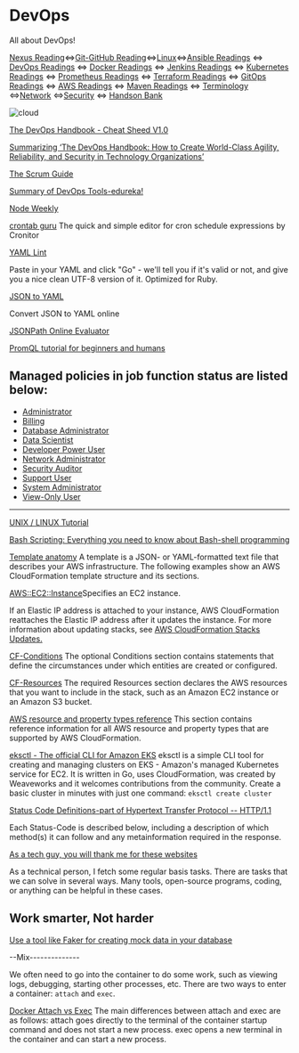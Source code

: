 # DevOps
All about DevOps!

[Nexus Reading](./devops-readings/nexus_readings.md)<=>[Git-GitHub Reading](./devops-readings/git-hub_readings.md)<=>[Linux](./devops-readings/linux_readings.md)<=>[Ansible Readings](./devops-readings/ansible_readings.md) <=> [DevOps Readings](./devops-readings/devops_readings.md) <=> [Docker Readings](./devops-readings/docker_readings.md)  <=> [Jenkins Readings](./devops-readings/jenkins_readings.md) <=> [Kubernetes Readings](./devops-readings/kubernetes_readings.md) <=> [Prometheus Readings](./devops-readings/prometheus_readings.md) <=> [Terraform Readings](./devops-readings/terraform_readings.md) <=> [GitOps Readings](./gitops_readings) <=> [AWS Readings](./devops-readings/aws_readings.md) <=> [Maven Readings](./devops-readings/maven_readings.md) <=> [Terminology](./devops-readings/terminology.md) <=>[Network](./devops-readings/network_readings.md) <=>[Security](./devops-readings/security_readings.md) <=> [Handson Bank](./devops-readings/handsonBank.md)

![cloud](./img/cloud.png)<br>

[The DevOps Handbook - Cheat Sheed V1.0](The%20DevOps%20Handbook%20-%20Cheat%20Sheet%20V1.0.pdf)

[Summarizing ‘The DevOps Handbook: How to Create World-Class Agility, Reliability, and Security in Technology Organizations’](https://kevinczarzasty.medium.com/summarizing-the-devops-handbook-how-to-create-world-class-agility-reliability-and-security-in-86d8357d9995)

[The Scrum Guide](./2020-Scrum-Guide-US.pdf)

[Summary of DevOps Tools-edureka!](https://medium.com/edureka/devops-tutorial-89363dac9d3f)

[Node Weekly](https://nodeweekly.com/issues/410)

[crontab guru](https://crontab.guru/)
The quick and simple editor for cron schedule expressions by Cronitor

[YAML Lint](http://www.yamllint.com/)

Paste in your YAML and click "Go" - we'll tell you if it's valid or not, and give you a nice clean UTF-8 version of it. Optimized for Ruby.

[JSON to YAML](https://www.json2yaml.com/)

Convert JSON to YAML online

[JSONPath Online Evaluator](https://jsonpath.com/)

[PromQL tutorial for beginners and humans](https://valyala.medium.com/promql-tutorial-for-beginners-9ab455142085)


## Managed policies in job function status are listed below:

* [Administrator](https://docs.aws.amazon.com/IAM/latest/UserGuide/access_policies_job-functions.html#jf_administrator)
* [Billing](https://docs.aws.amazon.com/IAM/latest/UserGuide/access_policies_job-functions.html#jf_accounts-payable)
* [Database Administrator](https://docs.aws.amazon.com/IAM/latest/UserGuide/access_policies_job-functions.html#jf_accounts-payable)
* [Data Scientist](https://docs.aws.amazon.com/IAM/latest/UserGuide/access_policies_job-functions.html#jf_data-scientist)
* [Developer Power User](https://docs.aws.amazon.com/IAM/latest/UserGuide/access_policies_job-functions.html#jf_developer-power-user)
* [Network Administrator](https://docs.aws.amazon.com/IAM/latest/UserGuide/access_policies_job-functions.html#jf_network-administrator)
* [Security Auditor](https://docs.aws.amazon.com/IAM/latest/UserGuide/access_policies_job-functions.html#jf_security-auditor)
* [Support User](https://docs.aws.amazon.com/IAM/latest/UserGuide/access_policies_job-functions.html#jf_support-user)
* [System Administrator](https://docs.aws.amazon.com/IAM/latest/UserGuide/access_policies_job-functions.html#jf_system-administrator)
* [View-Only User](https://docs.aws.amazon.com/IAM/latest/UserGuide/access_policies_job-functions.html#jf_view-only-user)

-------------------------------
[UNIX / LINUX Tutorial](https://www.tutorialspoint.com/unix/index.htm)

[Bash Scripting: Everything you need to know about Bash-shell programming](https://medium.com/sysf/bash-scripting-everything-you-need-to-know-about-bash-shell-programming-cd08595f2fba)

[Template anatomy](https://docs.aws.amazon.com/AWSCloudFormation/latest/UserGuide/template-anatomy.html)
A template is a JSON- or YAML-formatted text file that describes your AWS infrastructure. The following examples show an AWS CloudFormation template structure and its sections.

[AWS::EC2::Instance](https://docs.aws.amazon.com/AWSCloudFormation/latest/UserGuide/aws-properties-ec2-instance.html)Specifies an EC2 instance.

If an Elastic IP address is attached to your instance, AWS CloudFormation reattaches the Elastic IP address after it updates the instance. For more information about updating stacks, see [AWS CloudFormation Stacks Updates.](https://docs.aws.amazon.com/AWSCloudFormation/latest/UserGuide/using-cfn-updating-stacks.html)

[CF-Conditions](https://docs.aws.amazon.com/AWSCloudFormation/latest/UserGuide/conditions-section-structure.html) The optional Conditions section contains statements that define the circumstances under which entities are created or configured.

[CF-Resources](https://docs.aws.amazon.com/AWSCloudFormation/latest/UserGuide/resources-section-structure.html) The required Resources section declares the AWS resources that you want to include in the stack, such as an Amazon EC2 instance or an Amazon S3 bucket.

[AWS resource and property types reference](https://docs.aws.amazon.com/AWSCloudFormation/latest/UserGuide/aws-template-resource-type-ref.html) This section contains reference information for all AWS resource and property types that are supported by AWS CloudFormation.

[eksctl - The official CLI for Amazon EKS](https://eksctl.io/) eksctl is a simple CLI tool for creating and managing clusters on EKS - Amazon's managed Kubernetes service for EC2. It is written in Go, uses CloudFormation, was created by Weaveworks and it welcomes contributions from the community. Create a basic cluster in minutes with just one command: `eksctl create cluster`

[Status Code Definitions-part of Hypertext Transfer Protocol -- HTTP/1.1](https://www.w3.org/Protocols/rfc2616/rfc2616-sec10.html)

Each Status-Code is described below, including a description of which method(s) it can follow and any metainformation required in the response.

[As a tech guy, you will thank me for these websites](https://blog.devgenius.io/as-a-tech-guy-you-will-thank-me-for-these-websites-be09e86ebcef)

As a technical person, I fetch some regular basis tasks. There are tasks that we can solve in several ways. Many tools, open-source programs, coding, or anything can be helpful in these cases.

## Work smarter, Not harder

[Use a tool like Faker for creating mock data in your database](https://github.com/faker-ruby/faker)

--Mix--------------

We often need to go into the container to do some work, such as viewing logs, debugging, starting other processes, etc. There are two ways to enter a container: `attach` and `exec`.

[Docker Attach vs Exec](https://medium.com/geekculture/docker-two-ways-to-get-into-the-container-cda926c75fe)
The main differences between attach and exec are as follows:
attach goes directly to the terminal of the container startup command and does not start a new process.
exec opens a new terminal in the container and can start a new process.